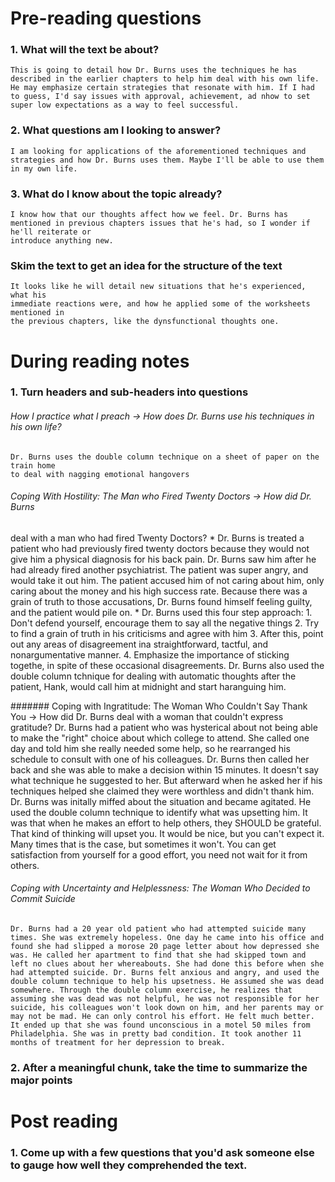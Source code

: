 # Pre-reading questions
### 1. What will the text be about?
	This is going to detail how Dr. Burns uses the techniques he has described in the earlier chapters to help him deal with his own life. He may emphasize certain strategies that resonate with him. If I had to guess, I'd say issues with approval, achievement, ad nhow to set super low expectations as a way to feel successful.
### 2. What questions am I looking to answer?
	I am looking for applications of the aforementioned techniques and strategies and how Dr. Burns uses them. Maybe I'll be able to use them in my own life.
### 3. What do I know about the topic already?
	I know how that our thoughts affect how we feel. Dr. Burns has mentioned in previous chapters issues that he's had, so I wonder if he'll reiterate or
	introduce anything new.

### Skim the text to get an idea for the structure of the text
	It looks like he will detail new situations that he's experienced, what his 
	immediate reactions were, and how he applied some of the worksheets mentioned in
	the previous chapters, like the dynsfunctional thoughts one.


# During reading notes
### 1. Turn headers and sub-headers into questions
######	How I practice what I preach -> How does Dr. Burns use his techniques in his own life?
	Dr. Burns uses the double column technique on a sheet of paper on the train home
	to deal with nagging emotional hangovers
######	Coping With Hostility: The Man who Fired Twenty Doctors -> How did Dr. Burns
deal with a man who had fired Twenty Doctors?
	* Dr. Burns is treated a patient who had previously fired twenty doctors because they would not give him a physical diagnosis for his back pain. Dr. Burns saw him after he had already fired another psychiatrist. The patient was super angry, and would take it out him. The patient accused him of not caring about him, only caring about the money and his high success rate. Because there was a grain of truth to those accusations, Dr. Burns found himself feeling guilty, and the patient would pile on.
	* Dr. Burns used this four step approach:
		1. Don't defend yourself, encourage them to say all the negative things
		2. Try to find a grain of truth in his criticisms and agree with him
		3. After this, point out any areas of disagreement ina straightforward, tactful, and nonargumentative manner. 
		4. Emphasize the importance of sticking togethe, in spite of these occasional disagreements.
	Dr. Burns also used the double column tchnique for dealing with automatic thoughts after the patient, Hank, would call him at midnight and start haranguing him.

####### Coping with Ingratitude: The Woman Who Couldn't Say Thank You -> How did Dr. Burns deal with a woman that couldn't express gratitude?
	Dr. Burns had a patient who was hysterical about not being able to make the "right" choice about which college to attend. She called one day and told him she really needed some help, so he rearranged his schedule to consult with one of his colleagues. Dr. Burns then called her back and she was able to make a decision within 15 minutes. It doesn't say what technique he suggested to her. But afterward when he asked her if his techniques helped she claimed they were worthless and didn't thank him. Dr. Burns was initally miffed about the situation and became agitated. He used the double column technique to identify what was upsetting him. It was that when he makes an effort to help others, they SHOULD be grateful. That kind of thinking will upset you. It would be nice, but you can't expect it. Many times that is the case, but sometimes it won't. You can get satisfaction from yourself for a good effort, you need not wait for it from others.

###### Coping with Uncertainty and Helplessness: The Woman Who Decided to Commit Suicide
	Dr. Burns had a 20 year old patient who had attempted suicide many times. She was extremely hopeless. One day he came into his office and found she had slipped a morose 20 page letter about how depressed she was. He called her apartment to find that she had skipped town and left no clues about her whereabouts. She had done this before when she had attempted suicide. Dr. Burns felt anxious and angry, and used the double column technique to help his upsetness. He assumed she was dead somewhere. Through the double column exercise, he realizes that assuming she was dead was not helpful, he was not responsible for her suicide, his colleagues won't look down on him, and her parents may or may not be mad. He can only control his effort. He felt much better. It ended up that she was found unconscious in a motel 50 miles from Philadelphia. She was in pretty bad condition. It took another 11 months of treatment for her depression to break.



### 2. After a meaningful chunk, take the time to summarize the major points

# Post reading
### 1. Come up with a few questions that you'd ask someone else to gauge how well they comprehended the text.